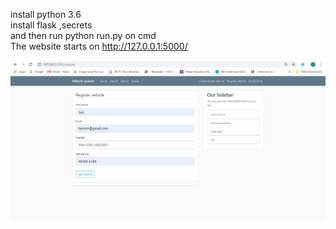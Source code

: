 install python 3.6  
install flask ,secrets  
and then run python run.py on cmd  
The website starts on http://127.0.0.1:5000/  

<img src="images/1.PNG" alt="My cool logo"/>
